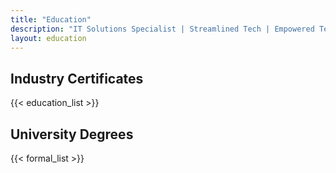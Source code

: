 ```yaml
---
title: "Education"
description: "IT Solutions Specialist | Streamlined Tech | Empowered Teams | Secured Solutions"
layout: education
---
```


<h2 class="lightweight">
Industry Certificates
</h2>
<div class="education-grid">
{{< education_list >}}

</div>
<h2 class="lightweight">
University Degrees
</h2>
<div>
{{< formal_list >}}
</div>
